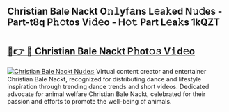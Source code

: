 ## Christian Bale Nackt O𝚗𝚕yf𝚊ns L𝚎a𝚔ed N𝚞𝚍es - Part-t8q P𝚑𝚘tos Vi𝚍𝚎o - H𝚘𝚝 Part L𝚎a𝚔s 1kQZT

# <h2><a href="http://kf7yrgd.oniu.top/?m=Christian+Bale+Nackt">🔗👉 🔴 Christian Bale Nackt P𝚑ot𝚘𝚜 V𝚒d𝚎o</a></h2>

[![Christian Bale Nackt Nu𝚍e𝚜](https://i.imgur.com/0qMVB7G.gif)](http://kf7yrgd.oniu.top/?m=Christian+Bale+Nackt)
Virtual content creator and entertainer Christian Bale Nackt, recognized for distributing dance and lifestyle inspiration through trending dance trends and short videos. Dedicated advocate for animal welfare Christian Bale Nackt, celebrated for their passion and efforts to promote the well-being of animals.  
